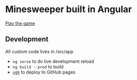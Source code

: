 # Minesweeper built in Angular

[Play the game](https://github.com/ThomSolo/angular-minesweeper-master/)

## Development
All custom code lives in /src/app

* `ng serve` to do live development reload
* `ng build --prod` to build
* [`ngh`](https://www.npmjs.com/package/angular-cli-ghpages) to deploy to GitHub pages
